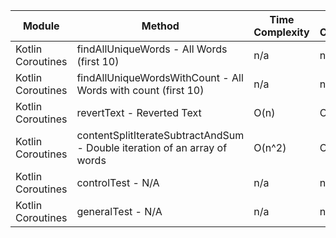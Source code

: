 | Module | Method | Time Complexity | Space Complexity | Repetitions | Measured Duration | Machine |
|---|---|---|---|---|---|---|
| Kotlin Coroutines | findAllUniqueWords - All Words (first 10) | n/a | n/a | 10000 | 3839 | Prototype |
| Kotlin Coroutines | findAllUniqueWordsWithCount - All Words with count (first 10) | n/a | n/a | 10000 | 1922 | Prototype |
| Kotlin Coroutines | revertText - Reverted Text | O(n) | O(1) | 10000 | 691 | Prototype |
| Kotlin Coroutines | contentSplitIterateSubtractAndSum - Double iteration of an array of words | O(n^2) | O(1) | 10000 | 2989 | Prototype |
| Kotlin Coroutines | controlTest - N/A | n/a | n/a | 10000 | 991 | Prototype |
| Kotlin Coroutines | generalTest - N/A | n/a | n/a | 10000 | 207 | Prototype |
